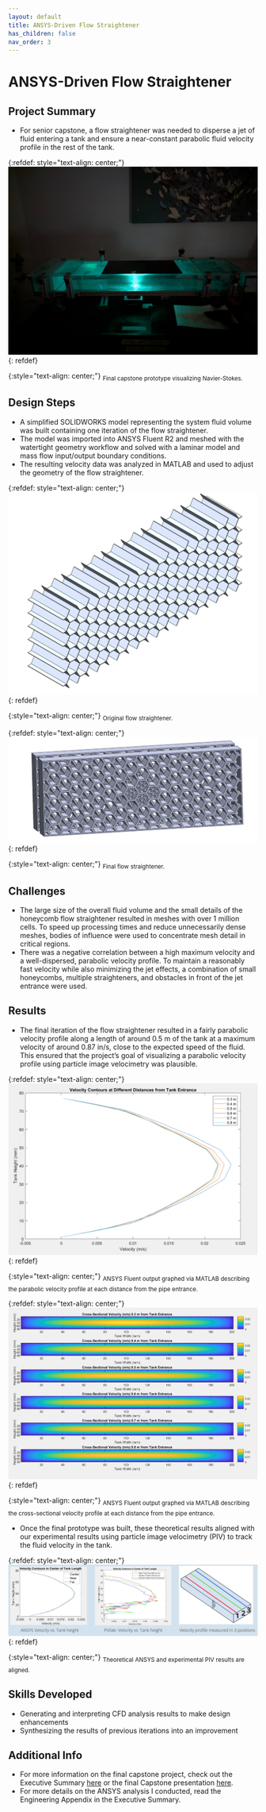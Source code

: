 ```yaml
---
layout: default
title: ANSYS-Driven Flow Straightener
has_children: false
nav_order: 3
---
```


# ANSYS-Driven Flow Straightener

## Project Summary

- For senior capstone, a flow straightener was needed to disperse a jet of fluid entering a tank and ensure a near-constant parabolic fluid velocity profile in the rest of the tank.

{:refdef: style="text-align: center;"}
![](images/capstone_final.jpg)
{: refdef}

{:style="text-align: center;"}
<sub>Final capstone prototype visualizing Navier-Stokes.</sub>

## Design Steps

- A simplified SOLIDWORKS model representing the system fluid volume was built containing one iteration of the flow straightener.
- The model was imported into ANSYS Fluent R2 and meshed with the watertight geometry workflow and solved with a laminar model and mass flow input/output boundary conditions.
- The resulting velocity data was analyzed in MATLAB and used to adjust the geometry of the flow straightener.

{:refdef: style="text-align: center;"}
![](images/flow_straightener_original_v011.png)
{: refdef}

{:style="text-align: center;"}
<sub>Original flow straightener.</sub>

{:refdef: style="text-align: center;"}
![](images/flow_straightener_final_v023.png)
{: refdef}

{:style="text-align: center;"}
<sub>Final flow straightener.</sub>

## Challenges

- The large size of the overall fluid volume and the small details of the honeycomb flow straightener resulted in meshes with over 1 million cells. To speed up processing times and reduce unnecessarily dense meshes, bodies of influence were used to concentrate mesh detail in critical regions.
- There was a negative correlation between a high maximum velocity and a well-dispersed, parabolic velocity profile. To maintain a reasonably fast velocity while also minimizing the jet effects, a combination of small honeycombs, multiple straighteners, and obstacles in front of the jet entrance were used.

## Results

- The final iteration of the flow straightener resulted in a fairly parabolic velocity profile along a length of around 0.5 m of the tank at a maximum velocity of around 0.87 in/s, close to the expected speed of the fluid. This ensured that the project’s goal of visualizing a parabolic velocity profile using particle image velocimetry was plausible.

{:refdef: style="text-align: center;"}
![](images/velocity_vs_z_contours_v023_zoom3-8.png)
{: refdef}

{:style="text-align: center;"}
<sub>ANSYS Fluent output graphed via MATLAB describing the parabolic velocity profile at each distance from the pipe entrance.</sub>

{:refdef: style="text-align: center;"}
![](images/YZ_velocity_contour_v023_zoom3-8.png)
{: refdef}

{:style="text-align: center;"}
<sub>ANSYS Fluent output graphed via MATLAB describing the cross-sectional velocity profile at each distance from the pipe entrance.</sub>

- Once the final prototype was built, these theoretical results aligned with our experimental results using particle image velocimetry (PIV) to track the fluid velocity in the tank.

{:refdef: style="text-align: center;"}
![](images/capstone_final_results.png)
{: refdef}

{:style="text-align: center;"}
<sub>Theoretical ANSYS and experimental PIV results are aligned.</sub>

## Skills Developed

- Generating and interpreting CFD analysis results to make design enhancements
- Synthesizing the results of previous iterations into an improvement

## Additional Info

- For more information on the final capstone project, check out the Executive Summary [here](https://github.com/CA-Wu/portfolio/blob/main/extras/Capstone_Executive_Summary_Static_Ver.pdf) or the final Capstone presentation [here](https://github.com/CA-Wu/portfolio/blob/main/extras/Capstone_Presentation_Static_Ver.pdf).
- For more details on the ANSYS analysis I conducted, read the Engineering Appendix in the Executive Summary.